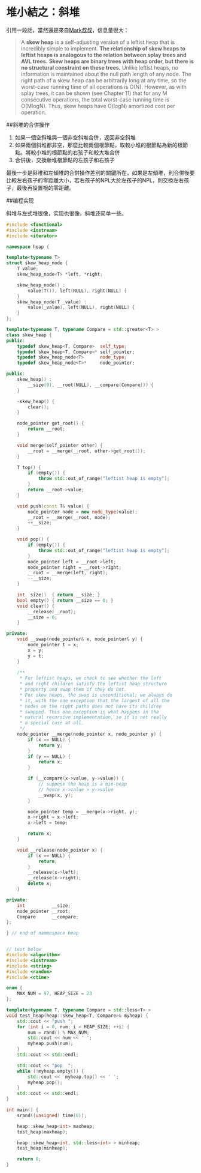 堆小結之：斜堆
====
引用一段話，當然還是來自[Mark叔叔](http://users.cis.fiu.edu/~weiss/)，信息量很大：

> A **skew heap** is a self-adjusting version of a leftist heap that is incredibly simple to implement. **The relationship of skew heaps to leftist heaps is analogous to the relation between splay trees and AVL trees.** **Skew heaps are binary trees with heap order, but there is no structural constraint on these trees.** Unlike leftist heaps, no information is maintained about the null path length of any node. The right path of a skew heap can be arbitrarily long at any time, so the worst-case running time of all operations is O(N). However, as with splay trees, it can be shown (see Chapter 11) that for any M consecutive operations, the total worst-case running time is O(MlogN). Thus, skew heaps have O(logN) amortized cost per operation.

##斜堆的合併操作

1. 如果一個空斜堆與一個非空斜堆合併，返回非空斜堆
2. 如果兩個斜堆都非空，那麼比較兩個根節點，取較小堆的根節點為新的根節點。將較小堆的根節點的右孩子和較大堆合併
3. 合併後，交換新堆根節點的左孩子和右孩子

最後一步是斜堆和左傾堆的合併操作差別的關鍵所在，如果是左傾堆，則合併後要比較左右孩子的零距離大小，若右孩子的NPL大於左孩子的NPL，則交換左右孩子，最後再設置根的零距離。

##编程实现

斜堆与左式堆很像，实现也很像，斜堆还简单一些。

```C++
#include <functional>
#include <iostream>
#include <iterator>

namespace heap {

template<typename T>
struct skew_heap_node {
    T value;
    skew_heap_node<T> *left, *right;

    skew_heap_node() :
        value(T()), left(NULL), right(NULL) {
    }
    skew_heap_node(T _value) :
        value(_value), left(NULL), right(NULL) {
    }
};

template<typename T, typename Compare = std::greater<T> >
class skew_heap {
public:
    typedef skew_heap<T, Compare>  self_type;
    typedef skew_heap<T, Compare>* self_pointer;
    typedef skew_heap_node<T>      node_type;
    typedef skew_heap_node<T>*     node_pointer;

public:
    skew_heap() :
        __size(0), __root(NULL), __compare(Compare()) {
    }

    ~skew_heap() {
        clear();
    }

    node_pointer get_root() {
        return __root;
    }

    void merge(self_pointer other) {
        __root = __merge(__root, other->get_root());
    }

    T top() {
        if (empty()) {
            throw std::out_of_range("leftist heap is empty");
        }
        return __root->value;
    }

    void push(const T& value) {
        node_pointer node = new node_type(value);
        __root = __merge(__root, node);
        ++__size;
    }

    void pop() {
        if (empty()) {
            throw std::out_of_range("leftist heap is empty");
        }
        node_pointer left = __root->left;
        node_pointer right = __root->right;
        __root = __merge(left, right);
        --__size;
    }

    int  size()  { return __size; }
    bool empty() { return __size == 0; }
    void clear() {
        __release(__root);
        __size = 0;
    }

private:
    void __swap(node_pointer& x, node_pointer& y) {
        node_pointer t = x;
        x = y;
        y = t;
    }
	
	/**
	 * For leftist heaps, we check to see whether the left
	 * and right children satisfy the leftist heap structure
	 * property and swap them if they do not.
	 * For skew heaps, the swap is unconditional; we always do
	 * it, with the one exception that the largest of all the
	 * nodes on the right paths does not have its children 
	 * swapped. This one exception is what happens in the
	 * natural recursive implementation, so it is not really
	 * a special case at all.
	 */
    node_pointer __merge(node_pointer x, node_pointer y) {
        if (x == NULL) {
            return y;
        }
        if (y == NULL) {
            return x;
        }

        if (__compare(x->value, y->value)) {
            // suppose the heap is a min-heap
            // hence x->value > y->value
            __swap(x, y);
        }

        node_pointer temp = __merge(x->right, y);
        x->right = x->left;
        x->left = temp;

        return x;
    }

    void __release(node_pointer x) {
        if (x == NULL) {
            return;
        }
        __release(x->left);
        __release(x->right);
        delete x;
    }

private:
    int          __size;
    node_pointer __root;
    Compare      __compare;
};

} // end of nammespace heap


// test below
#include <algorithm>
#include <iostream>
#include <string>
#include <random>
#include <ctime>

enum {
    MAX_NUM = 97, HEAP_SIZE = 23
};

template<typename T, typename Compare = std::less<T> >
void test_heap(heap::skew_heap<T, Compare>& myheap) {
    std::cout << "push ";
    for (int i = 0, num; i < HEAP_SIZE; ++i) {
        num = rand() % MAX_NUM;
        std::cout << num << ' ';
        myheap.push(num);
    }
    std::cout << std::endl;

    std::cout << "pop  ";
    while (!myheap.empty()) {
        std::cout <<  myheap.top() << ' ';
        myheap.pop();
    }
    std::cout << std::endl;
}

int main() {
    srand((unsigned) time(0));

    heap::skew_heap<int> maxheap;
    test_heap(maxheap);

    heap::skew_heap<int, std::less<int> > minheap;
    test_heap(minheap);

    return 0;
}
```
